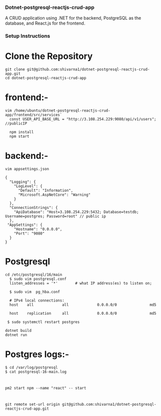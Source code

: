 ### Dotnet-postgresql-reactjs-crud-app
A CRUD application using .NET for the backend, PostgreSQL as the database, and React.js for the frontend.

### Setup Instructions
# Clone the Repository
```
git clone git@github.com:shivarna1/dotnet-postgresql-reactjs-crud-app.git
cd dotnet-postgresql-reactjs-crud-app
```


# frontend:-
```
vim /home/ubuntu/dotnet-postgresql-reactjs-crud-app/frontend/src/services`
  const USER_API_BASE_URL = "http://3.108.254.229:9080/api/v1/users";  //publicIP
```
```
  npm install
  npm start
```

# backend:-
```
vim appsettings.json

{
  "Logging": {
    "LogLevel": {
      "Default": "Information",
      "Microsoft.AspNetCore": "Warning"
    }
  },
  "ConnectionStrings": {
    "ApiDatabase": "Host=3.108.254.229:5432; Database=testdb; Username=postgres; Password=root" // public ip
  },
 "AppSettings": {
    "Hostname": "0.0.0.0",
    "Port": "9080"
  }
}
```
# Postgresql
```
cd /etc/postgresql/16/main
  $ sudo vim postgresql.conf 
  listen_addresses = '*'		# what IP address(es) to listen on;

  $ sudo vim  pg_hba.conf

  # IPv4 local connections:
  host    all             all             0.0.0.0/0               md5

  host    replication     all             0.0.0.0/0               md5

 $ sudo systemctl restart postgres 
```
```
dotnet build
dotnet run
```
# Postgres logs:-
```
$ cd /var/log/postgresql 
$ cat postgresql-16-main.log
```
# 
```
pm2 start npm --name "react" -- start
```
#
```
git remote set-url origin git@github.com:shivarna1/dotnet-postgresql-reactjs-crud-app.git
```
